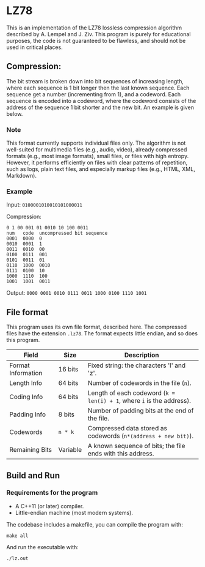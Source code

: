 # LZ78

This is an implementation of the LZ78 lossless compression algorithm described by A. Lempel and J. Ziv.
This program is purely for educational purposes, the code is not guaranteed to be flawless, and should not be used in critical places. 

## Compression:

The bit stream is broken down into bit sequences of increasing length, where each sequence is 1 bit longer then the last known sequence. Each sequence get a number (incrementing from 1), and a codeword. Each sequence is encoded into a codeword, where the codeword consists of the address of the sequence 1 bit shorter and the new bit. An example is given below.

### Note

This format currently supports individual files only. The algorithm is not well-suited for multimedia files (e.g., audio, video), already compressed formats (e.g., most image formats), small files, or files with high entropy. However, it performs efficiently on files with clear patterns of repetition, such as logs, plain text files, and especially markup files (e.g., HTML, XML, Markdown).

### Example

Input:
`0100001010010101000011`

Compression:

```
0 1 00 001 01 0010 10 100 0011
num   code  uncompressed bit sequence
0001  0000  0
0010  0001  1
0011  0010  00
0100  0111  001 
0101  0011  01
0110  1000  0010
0111  0100  10
1000  1110  100
1001  1001  0011
```

Output:
`0000 0001 0010 0111 0011 1000 0100 1110 1001`

## File format

This program uses its own file format, described here. The compressed files have the extension `.lz78`. The format expects little endian, and so does this program.
 
| Field               | Size       | Description                                                                 |
|---------------------|------------|-----------------------------------------------------------------------------|
| Format Information  | 16 bits    | Fixed string: the characters 'l' and 'z'.                                   |
| Length Info         | 64 bits    | Number of codewords in the file (`n`).                                      |
| Coding Info         | 64 bits    | Length of each codeword (`k = len(i) + 1`, where `i` is the address).       |
| Padding Info        | 8 bits     | Number of padding bits at the end of the file.                              |
| Codewords           | `n * k`    | Compressed data stored as codewords (`n*(address + new bit)`).              |
| Remaining Bits      | Variable   | A known sequence of bits; the file ends with this address.                  |
 
## Build and Run 

### Requirements for the program

 * A C++11 (or later) compiler.
 * Little-endian machine (most modern systems).

The codebase includes a makefile, you can compile the program with:

`make all`

And run the executable with:

`./lz.out`